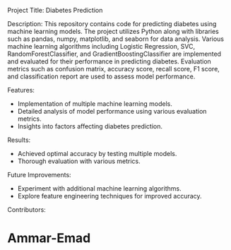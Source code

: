 Project Title: Diabetes Prediction

Description:
This repository contains code for predicting diabetes using machine learning models. The project utilizes Python along with libraries such as pandas, numpy, matplotlib, and seaborn for data analysis. Various machine learning algorithms including Logistic Regression, SVC, RandomForestClassifier, and GradientBoostingClassifier are implemented and evaluated for their performance in predicting diabetes. Evaluation metrics such as confusion matrix, accuracy score, recall score, F1 score, and classification report are used to assess model performance.

Features:
- Implementation of multiple machine learning models.
- Detailed analysis of model performance using various evaluation metrics.
- Insights into factors affecting diabetes prediction.

Results:
- Achieved optimal accuracy by testing multiple models.
- Thorough evaluation with various metrics.

Future Improvements:
- Experiment with additional machine learning algorithms.
- Explore feature engineering techniques for improved accuracy.

Contributors:
# Ammar-Emad
